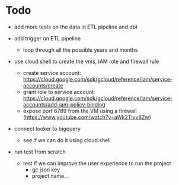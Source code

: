 # Todo
- add more tests on the data in ETL pipeline and dbt
- add trigger on ETL pipeline
    - loop through all the possible years and months
- use cloud shell to create the vms, IAM role and firewall rule
    - create service account: https://cloud.google.com/sdk/gcloud/reference/iam/service-accounts/create
    - grant role to service account: https://cloud.google.com/sdk/gcloud/reference/iam/service-accounts/add-iam-policy-binding
    - expose port 6789 from the VM using a firewall (https://www.youtube.com/watch?v=aWk2Tivv8Zw)
- connect looker to bigquery
    - see if we can do it using cloud shell

- run test from scratch
    - test if we can improve the user experience to run the project
        - gc json key
        - project name...